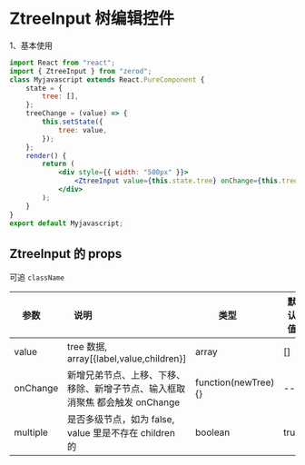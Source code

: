 # ZtreeInput 树编辑控件

1、基本使用

<div class="z-demo-box" data-render="demo1" data-title="基本使用"></div>

```jsx
import React from "react";
import { ZtreeInput } from "zerod";
class Myjavascript extends React.PureComponent {
	state = {
		tree: [],
	};
	treeChange = (value) => {
		this.setState({
			tree: value,
		});
	};
	render() {
		return (
			<div style={{ width: "500px" }}>
				<ZtreeInput value={this.state.tree} onChange={this.treeChange} />
			</div>
		);
	}
}
export default Myjavascript;
```

## ZtreeInput 的 props

可追 `className`

| 参数     | 说明                                                                         | 类型                | 默认值 |
| -------- | ---------------------------------------------------------------------------- | ------------------- | ------ |
| value    | tree 数据, array[{label,value,children}]                                     | array               | []     |
| onChange | 新增兄弟节点、上移、下移、移除、新增子节点、输入框取消聚焦 都会触发 onChange | function(newTree){} | --     |
| multiple | 是否多级节点，如为 false, value 里是不存在 children 的                       | boolean             | true   |
